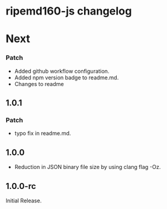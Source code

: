 # ripemd160-js changelog

# Next

### Patch

- Added github workflow configuration.
- Added npm version badge to readme.md.
- Changes to readme

## 1.0.1

### Patch
- typo fix in readme.md.

## 1.0.0

- Reduction in JSON binary file size by using clang flag -Oz.

## 1.0.0-rc

Initial Release.
